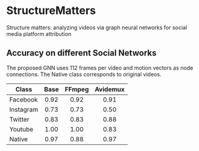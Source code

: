 # StructureMatters
Structure matters: analyzing videos via graph neural networks for social media platform attribution

## Accuracy on different Social Networks
The proposed GNN uses 112 frames per video and motion vectors as node connections. The Native class corresponds to original videos. 

| **Class** | **Base** | **FFmpeg** | **Avidemux** |
|-----------|:--------:|:----------:|:------------:|
| Facebook  |   0.92   |    0.92    |     0.91     |
| Instagram |   0.73   |    0.73    |     0.50     |
| Twitter   |   0.83   |    0.83    |     0.88     |
| Youtube   |   1.00   |    1.00    |     0.83     |
| Native    |   0.97   |    0.88    |     0.97     |
